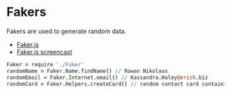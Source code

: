 # Fakers

Fakers are used to generate random data.

- [Faker.js](https://github.com/marak/Faker.js/)
- [Faker.js screencast](http://thechangelog.com/post/607075727/faker-js-generate-fake-data-in-node-js-or-in-your)

``` coffeescript
Faker = require './Faker'
randomName = Faker.Name.findName() // Rowan Nikolaus
randomEmail = Faker.Internet.email() // Kassandra.Haley@erich.biz
randomCard = Faker.Helpers.createCard() // random contact card containing many properties
```